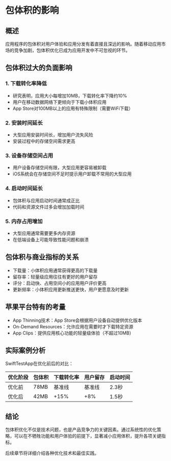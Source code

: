 # 包体积的影响

## 概述

应用程序的包体积对用户体验和应用分发有着直接且深远的影响。随着移动应用市场的竞争加剧，包体积优化已成为应用开发中不可忽视的环节。

## 包体积过大的负面影响

### 1. 下载转化率降低

- 研究表明，应用大小每增加10MB，下载转化率下降约10%
- 用户在移动数据网络下更倾向于下载小体积应用
- App Store对100MB以上的应用有特殊限制（需要WiFi下载）

### 2. 安装时间延长

- 大型应用安装时间长，增加用户流失风险
- 安装过程中的存储空间需求更高

### 3. 设备存储空间占用

- 用户设备存储空间有限，大型应用更容易被卸载
- iOS系统会在存储空间不足时提示用户卸载不常用的大型应用

### 4. 启动时间延长

- 包体积与应用启动时间通常成正比
- 代码和资源文件过多会增加加载时间

### 5. 内存占用增加

- 大型应用通常需要更多内存资源
- 在低端设备上可能导致性能问题和崩溃

## 包体积与商业指标的关系

- 下载量：小体积应用通常获得更高的下载量
- 留存率：轻量级应用往往有更好的用户留存
- 评分：启动快、占用空间小的应用用户评价更高
- 更新频率：小体积应用更新推送更快，用户更愿意及时更新

## 苹果平台特有的考量

- App Thinning技术：App Store会根据用户设备自动提供优化版本
- On-Demand Resources：允许应用在需要时才下载特定资源
- App Clips：提供应用核心功能的轻量级体验（不超过10MB）

## 实际案例分析

SwiftTestApp在优化前后的对比：

| 优化阶段 | 包体积 | 下载转化率 | 用户留存 | 启动时间 |
|---------|-------|----------|---------|--------|
| 优化前  | 78MB  | 基准线    | 基准线   | 2.3秒  |
| 优化后  | 42MB  | +15%     | +8%     | 1.5秒  |

## 结论

包体积优化不仅是技术问题，也是产品竞争力的关键因素。通过系统性的优化策略，可以在不牺牲功能和用户体验的前提下，显著减小应用体积，提升各项关键指标。

后续章节将详细介绍各种优化技术和最佳实践。